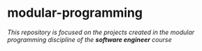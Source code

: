 # **modular-programming**

_This repository is focused on the projects created in the modular programming discipline of the **software engineer** course_
